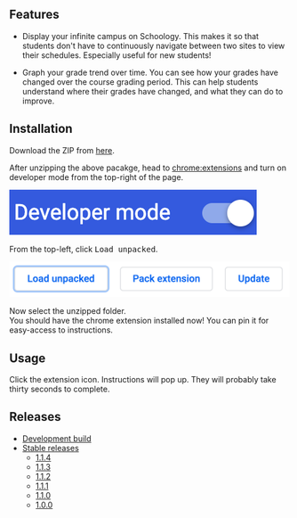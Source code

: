 ## Features

* Display your infinite campus on Schoology. This makes it so that students don't have to continuously navigate between two sites to view their schedules. Especially useful for new students!

* Graph your grade trend over time. You can see how your grades have changed over the course grading period. This can help students understand where their grades have changed, and what they can do to improve.


## Installation

Download the ZIP from [here](https://github.com/Harker-Hackers/schoology-schedule/archive/1.1.4.zip).

After unzipping the above pacakge, head to [chrome:extensions](chrome://extensions) and turn on developer mode from the top-right of the page.

![](images/dev.png)

From the top-left, click <kbd>Load unpacked</kbd>.

![](images/unpacked.png)

Now select the unzipped folder. \
You should have the chrome extension installed now! You can pin it for easy-access to instructions.

## Usage
Click the extension icon. Instructions will pop up. They will probably take thirty seconds to complete.

## Releases

- [Development build](https://github.com/Harker-Hackers/schoology-schedule/archive/master.zip)
- [Stable releases](https://github.com/Harker-Hackers/schoology-schedule/releases)
    - [1.1.4](https://github.com/Harker-Hackers/schoology-schedule/releases/tag/1.1.4)
    - [1.1.3](https://github.com/Harker-Hackers/schoology-schedule/releases/tag/1.1.3)
    - [1.1.2](https://github.com/Harker-Hackers/schoology-schedule/releases/tag/1.1.2)
    - [1.1.1](https://github.com/Harker-Hackers/schoology-schedule/releases/tag/1.1.1)
    - [1.1.0](https://github.com/Harker-Hackers/schoology-schedule/releases/tag/1.1.0)
    - [1.0.0](https://github.com/Harker-Hackers/schoology-schedule/releases/tag/1.0.0)
